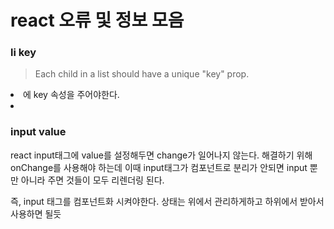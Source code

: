 # react 오류 및 정보 모음

### li key

>  Each child in a list should have a unique "key" prop.

<li> 에 key 속성을 주어야한다. 

<li key={id}></li>



### input value

react input태그에 value를 설정해두면 change가 일어나지 않는다. 해결하기 위해 onChange를 사용해야 하는데 이때 input태그가 컴포넌트로 분리가 안되면 input 뿐만 아니라 주면 것들이 모두 리렌더링 된다. 

즉, input 태그를 컴포넌트화 시켜야한다. 상태는 위에서 관리하게하고 하위에서 받아서 사용하면 될듯

